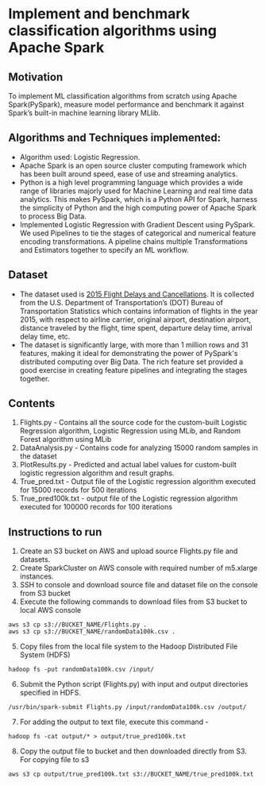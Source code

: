 <a id="readme-top"></a>
# Implement and benchmark classification algorithms using Apache Spark
<!-- ABOUT-->
## Motivation
To implement ML classification algorithms from scratch using Apache Spark(PySpark), measure model performance and benchmark it against Spark’s built-in machine learning library MLlib.

## Algorithms and Techniques implemented:
- Algorithm used: Logistic Regression.
- Apache Spark is an open source cluster computing framework which has been built around speed, ease of use and streaming analytics. 
- Python is a high level programming language which provides a wide range of libraries majorly used for Machine Learning and real time data analytics. This makes PySpark, which is a Python API for Spark, harness the simplicity of Python and the high computing power of Apache Spark to process Big Data.
- Implemented Logistic Regression with Gradient Descent using PySpark. We
used Pipelines to tie the stages of categorical and numerical feature encoding
transformations. A pipeline chains multiple Transformations and Estimators together to
specify an ML workflow.

## Dataset
- The dataset used is [2015 Flight Delays and Cancellations](https://www.kaggle.com/datasets/usdot/flight-delays). It is collected from the U.S. Department of Transportation’s (DOT) Bureau of Transportation Statistics which contains information of flights in the year 2015, with respect to airline carrier, original airport, destination airport, distance traveled by the flight, time spent, departure delay time, arrival delay time, etc.
- The dataset is significantly large, with more than 1 million rows and 31 features, making it ideal for demonstrating the power of PySpark's distributed computing over Big Data. The rich feature set provided a good exercise in creating feature pipelines and integrating the stages together.

## Contents
1. Flights.py - Contains all the source code for the custom-built Logistic Regression algorithm, Logistic Regression using MLib, and Random Forest algorithm using MLib 
2. DataAnalysis.py - Contains code for analyzing 15000 random samples in the dataset
3. PlotResults.py - Predicted and actual label values for custom-built logistic regression algorithm and result graphs.
4. True_pred.txt - Output file of the Logistic regression algorithm executed for 15000 records for 500 iterations
5. True_pred100k.txt - output file of the Logistic regression algorithm executed for 100000 records for 100 iterations

## Instructions to run
1. Create an S3 bucket on AWS and upload source Flights.py file and datasets.
2. Create SparkCluster on AWS console with required number of m5.xlarge instances.
3. SSH to console and download source file and dataset file on the console from S3 bucket
4. Execute the following commands to download files from S3 bucket to local AWS console
```
aws s3 cp s3://BUCKET_NAME/Flights.py . 
aws s3 cp s3://BUCKET_NAME/randomData100k.csv . 
```
5. Copy files from the local file system to the Hadoop Distributed File System (HDFS)
```
hadoop fs -put randomData100k.csv /input/
```
6. Submit the Python script (Flights.py) with input and output directories specified in HDFS.
```
/usr/bin/spark-submit Flights.py /input/randomData100k.csv /output/
```
7. For adding the output to text file, execute this command - 
```
hadoop fs -cat output/* > output/true_pred100k.txt
```
8. Copy the output file to bucket and then downloaded directly from S3. For copying file to s3
```
aws s3 cp output/true_pred100k.txt s3://BUCKET_NAME/true_pred100k.txt
```
